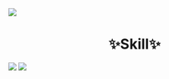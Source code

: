 
<div><img src="https://capsule-render.vercel.app/api?type=wave&color=auto&height=300&section=header&text=YiHanSeul%20&⌨fontSize=90" /></div>
<h1 align=center>✨Skill✨</h1>
<a href="https://github.com/YiHanSeul/momentum"><img src="https://img.shields.io/badge/JavaScript-F7DF1E?style=flat-square&logo=JavaScript&logoColor=white" /></a>
<a href="https://github.com/YiHanSeul/kakao-talk"><img src="https://img.shields.io/badge/HTML5-E34F26?style=flat-square&logo=HTML5&logoColor=white" /></a>
